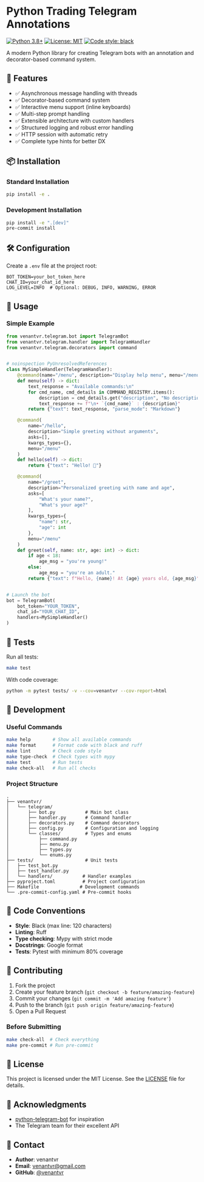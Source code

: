 # Python Trading Telegram Annotations

[![Python 3.8+](https://img.shields.io/badge/python-3.8+-blue.svg)](https://www.python.org/downloads/)
[![License: MIT](https://img.shields.io/badge/License-MIT-yellow.svg)](https://opensource.org/licenses/MIT)
[![Code style: black](https://img.shields.io/badge/code%20style-black-000000.svg)](https://github.com/psf/black)

A modern Python library for creating Telegram bots with an annotation and decorator-based command system.

## 🚀 Features

- ✅ Asynchronous message handling with threads
- ✅ Decorator-based command system
- ✅ Interactive menu support (inline keyboards)
- ✅ Multi-step prompt handling
- ✅ Extensible architecture with custom handlers
- ✅ Structured logging and robust error handling
- ✅ HTTP session with automatic retry
- ✅ Complete type hints for better DX

## 📦 Installation

### Standard Installation

```bash
pip install -e .
```

### Development Installation

```bash
pip install -e ".[dev]"
pre-commit install
```

## 🛠️ Configuration

Create a `.env` file at the project root:

```env
BOT_TOKEN=your_bot_token_here
CHAT_ID=your_chat_id_here
LOG_LEVEL=INFO  # Optional: DEBUG, INFO, WARNING, ERROR
```

## 🎯 Usage

### Simple Example

```python
from venantvr.telegram.bot import TelegramBot
from venantvr.telegram.handler import TelegramHandler
from venantvr.telegram.decorators import command


# noinspection PyUnresolvedReferences
class MySimpleHandler(TelegramHandler):
    @command(name="/menu", description="Display help menu", menu="/menu")
    def menu(self) -> dict:
        text_response = "Available commands:\n"
        for cmd_name, cmd_details in COMMAND_REGISTRY.items():
            description = cmd_details.get("description", "No description.")
            text_response += f"\n• `{cmd_name}` : {description}"
        return {"text": text_response, "parse_mode": "Markdown"}

    @command(
        name="/hello",
        description="Simple greeting without arguments",
        asks=[],
        kwargs_types={},
        menu="/menu"
    )
    def hello(self) -> dict:
        return {"text": "Hello! 👋"}

    @command(
        name="/greet",
        description="Personalized greeting with name and age",
        asks=[
            "What's your name?",
            "What's your age?"
        ],
        kwargs_types={
            "name": str,
            "age": int
        },
        menu="/menu"
    )
    def greet(self, name: str, age: int) -> dict:
        if age < 18:
            age_msg = "you're young!"
        else:
            age_msg = "you're an adult."
        return {"text": f"Hello, {name}! At {age} years old, {age_msg}"}


# Launch the bot
bot = TelegramBot(
    bot_token="YOUR_TOKEN",
    chat_id="YOUR_CHAT_ID",
    handlers=MySimpleHandler()
)
```

## 🧪 Tests

Run all tests:

```bash
make test
```

With code coverage:

```bash
python -m pytest tests/ -v --cov=venantvr --cov-report=html
```

## 🔧 Development

### Useful Commands

```bash
make help        # Show all available commands
make format      # Format code with black and ruff
make lint        # Check code style
make type-check  # Check types with mypy
make test        # Run tests
make check-all   # Run all checks
```

### Project Structure

```
.
├── venantvr/
│   └── telegram/
│       ├── bot.py           # Main bot class
│       ├── handler.py       # Command handler
│       ├── decorators.py    # Command decorators
│       ├── config.py        # Configuration and logging
│       └── classes/         # Types and enums
│           ├── command.py
│           ├── menu.py
│           ├── types.py
│           └── enums.py
├── tests/                   # Unit tests
│   ├── test_bot.py
│   ├── test_handler.py
│   └── handlers/           # Handler examples
├── pyproject.toml          # Project configuration
├── Makefile               # Development commands
└── .pre-commit-config.yaml # Pre-commit hooks
```

## 📝 Code Conventions

- **Style**: Black (max line: 120 characters)
- **Linting**: Ruff
- **Type checking**: Mypy with strict mode
- **Docstrings**: Google format
- **Tests**: Pytest with minimum 80% coverage

## 🤝 Contributing

1. Fork the project
2. Create your feature branch (`git checkout -b feature/amazing-feature`)
3. Commit your changes (`git commit -m 'Add amazing feature'`)
4. Push to the branch (`git push origin feature/amazing-feature`)
5. Open a Pull Request

### Before Submitting

```bash
make check-all  # Check everything
make pre-commit # Run pre-commit
```

## 📄 License

This project is licensed under the MIT License. See the [LICENSE](LICENSE) file for details.

## 🙏 Acknowledgments

- [python-telegram-bot](https://github.com/python-telegram-bot/python-telegram-bot) for inspiration
- The Telegram team for their excellent API

## 📮 Contact

- **Author**: venantvr
- **Email**: venantvr@gmail.com
- **GitHub**: [@venantvr](https://github.com/venantvr)